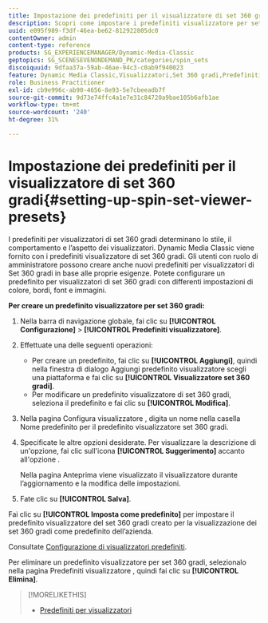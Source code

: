 ```yaml
---
title: Impostazione dei predefiniti per il visualizzatore di set 360 gradi
description: Scopri come impostare i predefiniti visualizzatore per set 360 gradi.
uuid: e095f989-f3df-46ea-be62-812922805dc0
contentOwner: admin
content-type: reference
products: SG_EXPERIENCEMANAGER/Dynamic-Media-Classic
geptopics: SG_SCENESEVENONDEMAND_PK/categories/spin_sets
discoiquuid: 9dfaa37a-59ab-46ae-94c3-c0ab9f940023
feature: Dynamic Media Classic,Visualizzatori,Set 360 gradi,Predefiniti visualizzatore
role: Business Practitioner
exl-id: cb9e996c-ab90-4656-8e93-5e7cbeeadb7f
source-git-commit: 9d73e74ffc4a1e7e31c84720a9bae105b6afb1ae
workflow-type: tm+mt
source-wordcount: '240'
ht-degree: 31%

---
```


# Impostazione dei predefiniti per il visualizzatore di set 360 gradi{#setting-up-spin-set-viewer-presets}

I predefiniti per visualizzatori di set 360 gradi determinano lo stile, il comportamento e l’aspetto dei visualizzatori. Dynamic Media Classic viene fornito con i predefiniti visualizzatore di set 360 gradi. Gli utenti con ruolo di amministratore possono creare anche nuovi predefiniti per visualizzatori di Set 360 gradi in base alle proprie esigenze. Potete configurare un predefinito per visualizzatori di set 360 gradi con differenti impostazioni di colore, bordi, font e immagini.

**Per creare un predefinito visualizzatore per set 360 gradi:**

1. Nella barra di navigazione globale, fai clic su **[!UICONTROL Configurazione]** > **[!UICONTROL Predefiniti visualizzatore]**.
1. Effettuate una delle seguenti operazioni:

   * Per creare un predefinito, fai clic su **[!UICONTROL Aggiungi]**, quindi nella finestra di dialogo Aggiungi predefinito visualizzatore scegli una piattaforma e fai clic su **[!UICONTROL Visualizzatore set 360 gradi]**.
   * Per modificare un predefinito visualizzatore di set 360 gradi, seleziona il predefinito e fai clic su **[!UICONTROL Modifica]**.

1. Nella pagina Configura visualizzatore , digita un nome nella casella Nome predefinito per il predefinito visualizzatore set 360 gradi.
1. Specificate le altre opzioni desiderate. Per visualizzare la descrizione di un&#39;opzione, fai clic sull&#39;icona **[!UICONTROL Suggerimento]** accanto all&#39;opzione .

   Nella pagina Anteprima viene visualizzato il visualizzatore durante l’aggiornamento e la modifica delle impostazioni.

1. Fate clic su **[!UICONTROL Salva]**.

Fai clic su **[!UICONTROL Imposta come predefinito]** per impostare il predefinito visualizzatore del set 360 gradi creato per la visualizzazione dei set 360 gradi come predefinito dell’azienda.

Consultate [Configurazione di visualizzatori predefiniti](application-setup.md#configuring_default_viewers).

Per eliminare un predefinito visualizzatore per set 360 gradi, selezionalo nella pagina Predefiniti visualizzatore , quindi fai clic su **[!UICONTROL Elimina]**.

>[!MORELIKETHIS]
>
>* [Predefiniti per visualizzatori](application-setup.md#viewer_presets)

